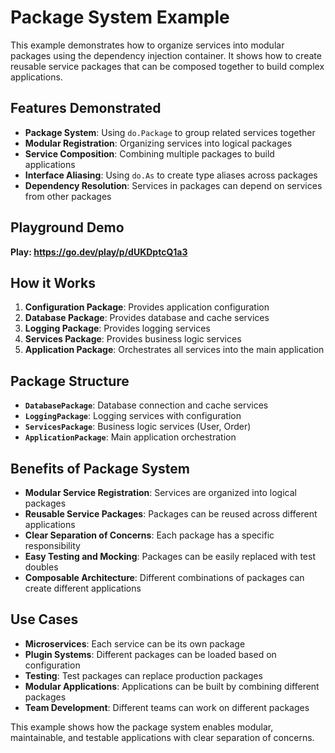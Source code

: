 # Package System Example

This example demonstrates how to organize services into modular packages using the dependency injection container. It shows how to create reusable service packages that can be composed together to build complex applications.

## Features Demonstrated

- **Package System**: Using `do.Package` to group related services together
- **Modular Registration**: Organizing services into logical packages
- **Service Composition**: Combining multiple packages to build applications
- **Interface Aliasing**: Using `do.As` to create type aliases across packages
- **Dependency Resolution**: Services in packages can depend on services from other packages

## Playground Demo

**Play: https://go.dev/play/p/dUKDptcQ1a3**

## How it Works

1. **Configuration Package**: Provides application configuration
2. **Database Package**: Provides database and cache services
3. **Logging Package**: Provides logging services
4. **Services Package**: Provides business logic services
5. **Application Package**: Orchestrates all services into the main application

## Package Structure

- **`DatabasePackage`**: Database connection and cache services
- **`LoggingPackage`**: Logging services with configuration
- **`ServicesPackage`**: Business logic services (User, Order)
- **`ApplicationPackage`**: Main application orchestration

## Benefits of Package System

- **Modular Service Registration**: Services are organized into logical packages
- **Reusable Service Packages**: Packages can be reused across different applications
- **Clear Separation of Concerns**: Each package has a specific responsibility
- **Easy Testing and Mocking**: Packages can be easily replaced with test doubles
- **Composable Architecture**: Different combinations of packages can create different applications

## Use Cases

- **Microservices**: Each service can be its own package
- **Plugin Systems**: Different packages can be loaded based on configuration
- **Testing**: Test packages can replace production packages
- **Modular Applications**: Applications can be built by combining different packages
- **Team Development**: Different teams can work on different packages

This example shows how the package system enables modular, maintainable, and testable applications with clear separation of concerns.

